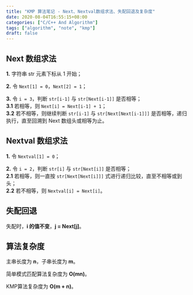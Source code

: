 ```yaml
---
title: "KMP 算法笔记 - Next、Nextval数组求法、失配回退及复杂度"
date: 2020-08-04T16:55:15+08:00
categories: ["C/C++ And Algorithm"]
tags: ["algorithm", "note", "kmp"]
draft: false
---
```


## Next 数组求法

**1.** 字符串 str 元素下标从 1 开始；  

**2.** 令 `Next[1] = 0`，`Next[2] = 1`；  

**3.** 令 `i = 3`，判断 `str[i-1]` 与 `str[Next[i-1]]` 是否相等；  
**3.1** 若相等，则 `Next[i] = Next[i-1] + 1`；  
**3.2** 若不相等，则继续判断 `str[i-1]` 与 `str[Next[Next[i-1]]]` 是否相等，递归执行，直至回溯到 Next 数组头或相等为止。  

## Nextval 数组求法

**1.** 令 `Nextval[1] = 0`；  

**2.** 令 `i = 2`，判断 `str[i]` 与 `str[Next[i]]` 是否相等；  
**2.1** 若相等，则一直按 `str[Next[Next[i]]]` 式进行递归比较，直至不相等或到头；  
**2.2** 若不相等，则 `Nextval[i] = Next[i]`。  

## 失配回退

失配时，**i 的值不变**，**j = Next[j]**。  

## 算法复杂度

主串长度为 **n**，子串长度为 **m**。  

简单模式匹配算法复杂度为 **O(mn)**。  

KMP算法复杂度为 **O(m + n)**。  
